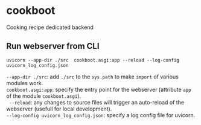 # cookboot
Cooking recipe dedicated backend  

## Run webserver from CLI
```
uvicorn --app-dir ./src  cookboot.asgi:app --reload --log-config uvicorn_log_config.json
```
`--app-dir ./src`: add `./src` to the `sys.path` to make `import` of various modules work.  
`cookboot.asgi:app`: specify the entry point for the webserver (attribute `app` of the module `cookboot.asgi`).  
` --reload`: any changes to source files will trigger an auto-reload of the webserver (usefull for local development).  
`--log-config uvicorn_log_config.json`: specify a log config file for uvicorn.  
